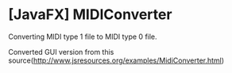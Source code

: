 # [JavaFX] MIDIConverter

Converting MIDI type 1 file to MIDI type 0 file.

Converted GUI version from this source(http://www.jsresources.org/examples/MidiConverter.html)
